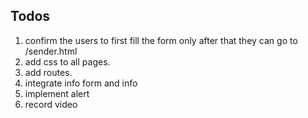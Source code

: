## Todos
1. confirm the users to first fill the form only after that they can go to /sender.html
2. add css to all pages.
3. add routes.
4. integrate info form and info
5. implement alert
6. record video 